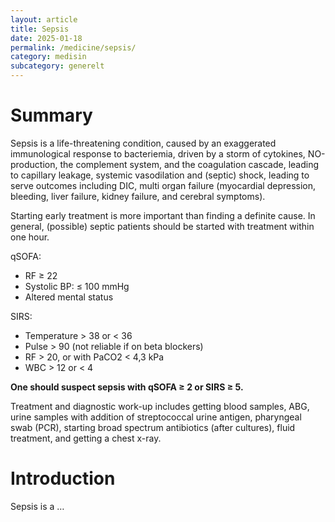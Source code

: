 ```yaml
---
layout: article
title: Sepsis
date: 2025-01-18
permalink: /medicine/sepsis/
category: medisin
subcategory: generelt
---
```


# Summary

Sepsis is a life-threatening condition, caused by an exaggerated immunological response to bacteriemia, driven by a storm of cytokines, NO-production, the complement system, and the coagulation cascade, leading to capillary leakage, systemic vasodilation and (septic) shock, leading to serve outcomes including DIC, multi organ failure (myocardial depression, bleeding, liver failure, kidney failure, and cerebral symptoms).

Starting early treatment is more important than finding a definite cause. In general, (possible) septic patients should be started with treatment within one hour.

qSOFA:

* RF ≥ 22  
* Systolic BP: ≤ 100 mmHg  
* Altered mental status

SIRS:

* Temperature \> 38 or \< 36  
* Pulse \> 90 (not reliable if on beta blockers)  
* RF \> 20, or with PaCO2 \< 4,3 kPa  
* WBC \> 12 or \< 4 

**One should suspect sepsis with qSOFA ≥ 2 or SIRS ≥ 5\.**

Treatment and diagnostic work-up includes getting blood samples, ABG, urine samples with addition of streptococcal urine antigen, pharyngeal swab (PCR), starting broad spectrum antibiotics (after cultures), fluid treatment, and getting a chest x-ray.

# Introduction

Sepsis is a …  
